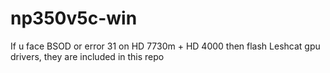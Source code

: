 # np350v5c-win

If u face BSOD or error 31 on HD 7730m + HD 4000 then flash Leshcat gpu drivers, they are included in this repo

